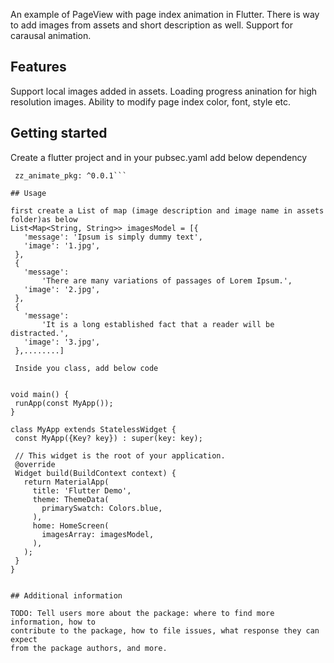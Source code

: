 <!-- 
This README describes the package. If you publish this package to pub.dev,
this README's contents appear on the landing page for your package.

For information about how to write a good package README, see the guide for
[writing package pages](https://dart.dev/guides/libraries/writing-package-pages). 

For general information about developing packages, see the Dart guide for
[creating packages](https://dart.dev/guides/libraries/create-library-packages)
and the Flutter guide for
[developing packages and plugins](https://flutter.dev/developing-packages). 
-->

 An example of PageView with page index animation in Flutter. There is way to add images from assets and short description as well. Support for carausal animation.

## Features

 Support local images added in assets. 
 Loading progress anination for high resolution images. 
 Ability to modify page index color, font, style etc.
 

## Getting started

Create a flutter project and in your pubsec.yaml add below dependency 

 ```dependencies:
  zz_animate_pkg: ^0.0.1```

## Usage

first create a List of map (image description and image name in assets folder)as below 
 List<Map<String, String>> imagesModel = [{
    'message': 'Ipsum is simply dummy text',
    'image': '1.jpg',
  },
  {
    'message':
        'There are many variations of passages of Lorem Ipsum.',
    'image': '2.jpg',
  },
  {
    'message':
        'It is a long established fact that a reader will be distracted.',
    'image': '3.jpg',
  },........]
  
  Inside you class, add below code 
  
  
void main() {
  runApp(const MyApp());
}

class MyApp extends StatelessWidget {
  const MyApp({Key? key}) : super(key: key);

  // This widget is the root of your application.
  @override
  Widget build(BuildContext context) {
    return MaterialApp(
      title: 'Flutter Demo',
      theme: ThemeData(
        primarySwatch: Colors.blue,
      ),
      home: HomeScreen(
        imagesArray: imagesModel,
      ),
    );
  }
}


## Additional information

TODO: Tell users more about the package: where to find more information, how to 
contribute to the package, how to file issues, what response they can expect 
from the package authors, and more.
